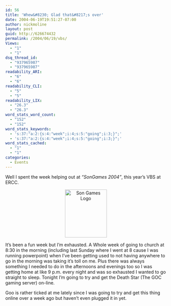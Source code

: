 ```yaml
---
id: 56
title: 'Whew&#8230; Glad that&#8217;s over'
date: 2004-06-19T19:51:27-07:00
author: nickmoline
layout: post
guid: http://626674432
permalink: /2004/06/19/vbs/
Views:
  - "1"
  - "1"
dsq_thread_id:
  - "937965987"
  - "937965987"
readability_ARI:
  - "6"
  - "6"
readability_CLI:
  - "5"
  - "5"
readability_LIX:
  - "26.3"
  - "26.3"
word_stats_word_count:
  - "152"
  - "152"
word_stats_keywords:
  - 's:37:"a:2:{s:4:"week";i:4;s:5:"going";i:3;}";'
  - 's:37:"a:2:{s:4:"week";i:4;s:5:"going";i:3;}";'
word_stats_cached:
  - "1"
  - "1"
categories:
  - Events
---
```

Well I spent the week helping out at _&#8220;SonGames 2004&#8221;_, this year&#8217;s VBS at ERCC.

<div align="center">
  <img width="131" height="150" class="g2image_float_right" title="Son Games Logo" alt="Son Games Logo" src="https://i2.wp.com/cap.portalkeeper.info/gallery/d/2328-2/songameslogo.png?resize=131%2C150" data-recalc-dims="1" />
</div>

<div align="center">
  <!--more-->
</div>

It&#8217;s been a fun week but I&#8217;m exhausted. A Whole week of going to church at 8:30 in the morning (including last Sunday where I went at 8 cause I was running powerpoint) when I&#8217;ve been getting used to not having anywhere to go in the morning was taking it&#8217;s toll on me. Plus there was always something I needed to do in the afternoons and evenings too so I was getting home at like 9 p.m. every night and was so exhausted I wanted to go straight to sleep. Tonight I&#8217;m going to try and get the Death Star (The <span class="removed_link" title="http://www.gxps.net/">GOC</span> gaming server) on-line.

<span class="removed_link" title="http://blog.fchat.org/">Goo</span> is rather ticked at me lately since I was going to try and get this thing online over a week ago but haven&#8217;t even plugged it in yet.